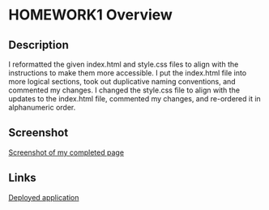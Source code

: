 # HOMEWORK1 Overview

## Description

I reformatted the given index.html and style.css files to align with the instructions to make them more accessible.  I put the index.html file into more logical sections, took out duplicative naming conventions, and commented my changes.  I changed the style.css file to align with the updates to the index.html file, commented my changes, and re-ordered it in alphanumeric order.

## Screenshot

[Screenshot of my completed page](./Assets/hw1_screenshot.jpg)

## Links

[Deployed application](https://samrapow.github.io/homework1/Develop/index.html)